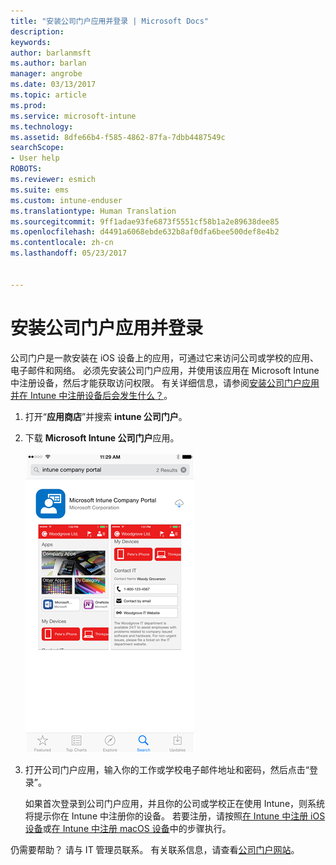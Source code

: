 ```yaml
---
title: "安装公司门户应用并登录 | Microsoft Docs"
description: 
keywords: 
author: barlanmsft
ms.author: barlan
manager: angrobe
ms.date: 03/13/2017
ms.topic: article
ms.prod: 
ms.service: microsoft-intune
ms.technology: 
ms.assetid: 8dfe66b4-f585-4862-87fa-7dbb4487549c
searchScope:
- User help
ROBOTS: 
ms.reviewer: esmich
ms.suite: ems
ms.custom: intune-enduser
ms.translationtype: Human Translation
ms.sourcegitcommit: 9ff1adae93fe6873f5551cf58b1a2e89638dee85
ms.openlocfilehash: d4491a6068ebde632b8af0dfa6bee500def8e4b2
ms.contentlocale: zh-cn
ms.lasthandoff: 05/23/2017


---
```



# <a name="install-and-sign-in-to-the-company-portal-app"></a>安装公司门户应用并登录

公司门户是一款安装在 iOS 设备上的应用，可通过它来访问公司或学校的应用、电子邮件和网络。  必须先安装公司门户应用，并使用该应用在 Microsoft Intune 中注册设备，然后才能获取访问权限。 有关详细信息，请参阅[安装公司门户应用并在 Intune 中注册设备后会发生什么？](what-happens-if-you-install-the-company-portal-app-and-enroll-your-device-in-intune-ios.md)。

1.  打开“**应用商店**”并搜索 **intune 公司门户**。

2.  下载 **Microsoft Intune 公司门户**应用。

    ![下载 Intune 公司门户应用](./media/ios-cpinstall-1-cpinstore.png)

3.  打开公司门户应用，输入你的工作或学校电子邮件地址和密码，然后点击“登录”。

    如果首次登录到公司门户应用，并且你的公司或学校正在使用 Intune，则系统将提示你在 Intune 中注册你的设备。 若要注册，请按照[在 Intune 中注册 iOS 设备](enroll-your-device-in-intune-ios.md)或[在 Intune 中注册 macOS 设备](enroll-your-device-in-intune-macos.md)中的步骤执行。

仍需要帮助？ 请与 IT 管理员联系。 有关联系信息，请查看[公司门户网站](http://portal.manage.microsoft.com)。

